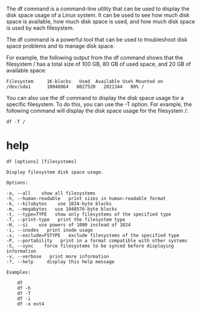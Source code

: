 The df command is a command-line utility that can be used to display the disk space usage of a Linux system. It can be used to see how much disk space is available, how much disk space is used, and how much disk space is used by each filesystem.

The df command is a powerful tool that can be used to troubleshoot disk space problems and to manage disk space.

For example, the following output from the df command shows that the filesystem / has a total size of 100 GB, 80 GB of used space, and 20 GB of available space:

```
Filesystem     1K-blocks   Used  Available Use% Mounted on
/dev/sda1      10048864   8027520   2021344   80% /
```

You can also use the df command to display the disk space usage for a specific filesystem. To do this, you can use the -T option. For example, the following command will display the disk space usage for the filesystem /:

`df -T /`


# help 

```
df [options] [filesystems]

Display filesystem disk space usage.

Options:

-a, --all    show all filesystems
-h, --human-readable   print sizes in human-readable format
-k, --kilobytes    use 1024-byte blocks
-m, --megabytes   use 1048576-byte blocks
-t, --type=TYPE   show only filesystems of the specified type
-T, --print-type   print the filesystem type
-H, --si    use powers of 1000 instead of 1024
-i, --inodes   print inode usage
-x, --exclude=FSTYPE   exclude filesystems of the specified type
-P, --portability   print in a format compatible with other systems
-S, --sync    force filesystems to be synced before displaying information
-v, --verbose   print more information
-?, --help     display this help message

Examples:

    df
    df -h
    df -T
    df -i
    df -x ext4
```


